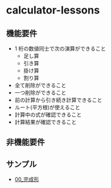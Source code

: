 # calculator-lessons

## 機能要件

- 1 桁の数値同士で次の演算ができること
  - 足し算
  - 引き算
  - 掛け算
  - 割り算
- 全て削除ができること
- 一つ削除ができること
- 前の計算から引き続き計算できること
- ルート(平方根)が使えること
- 計算中の式が確認できること
- 計算結果が確認できること

## 非機能要件

## サンプル

- [00\_完成形](https://kobakazu0429.github.io/calculator-lessons/00_完成形)
